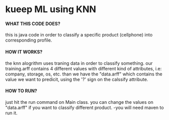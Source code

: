 # kueep ML using KNN

#### WHAT THIS CODE DOES?
this is java code in order to classify a specific product (cellphone) into corresponding profile.

#### HOW IT WORKS?
the knn alogrithm uses traning data in order to classify something.
our training.arff contains 4 different values with different kind of attributes, i.e: company, storage, os, etc.
than we have the "data.arff" which contains the value we want to predicit, using the '?' sign on the calssify attribute.

#### HOW TO RUN?
just hit the run command on Main class.
you can change the values on "data.arff" if you want to classify different product.
-you will need maven to run it.